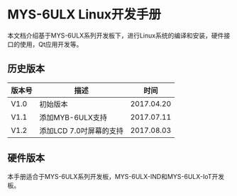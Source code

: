 # MYS-6ULX Linux开发手册

本文档介绍基于MYS-6ULX系列开发板下，进行Linux系统的编译和安装，硬件接口的使用，Qt应用开发等。

## 历史版本

版本号 | 描述 | 时间
---- | ---- | ----
V1.0 | 初始版本 | 2017.04.20
V1.1 | 添加MYB-6ULX支持 | 2017.07.11
V1.2 | 添加LCD 7.0吋屏幕的支持 | 2017.08.03

## 硬件版本

本手册适合于MYS-6ULX系列开发板，MYS-6ULX-IND和MYS-6ULX-IoT开发板。
